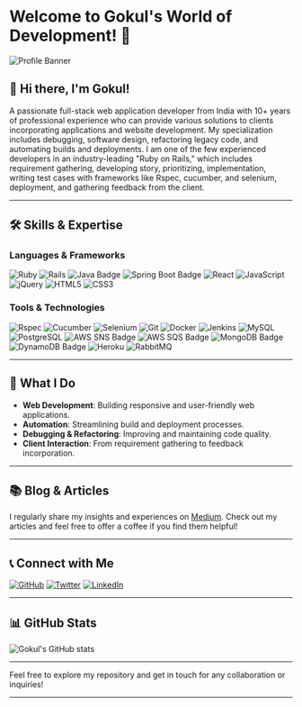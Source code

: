 # Welcome to Gokul's World of Development! 🌟

![Profile Banner](https://via.placeholder.com/1200x300.png?text=Welcome+to+Gklsan)

## 👋 Hi there, I'm Gokul!
A passionate full-stack web application developer from India with 10+ years of professional experience who can provide various solutions to clients incorporating applications and website development. My specialization includes debugging, software design, refactoring legacy code, and automating builds and deployments. I am one of the few experienced developers in an industry-leading "Ruby on Rails," which includes requirement gathering, developing story, prioritizing, implementation, writing test cases with frameworks like Rspec, cucumber, and selenium, deployment, and gathering feedback from the client.

---

## 🛠️ Skills & Expertise

### Languages & Frameworks
![Ruby](https://img.shields.io/badge/Ruby-CC342D?style=for-the-badge&logo=ruby&logoColor=white)  ![Rails](https://img.shields.io/badge/Ruby_on_Rails-CC0000?style=for-the-badge&logo=rubyonrails&logoColor=white)
![Java Badge](https://img.shields.io/badge/Java-007396?style=for-the-badge&logo=java&logoColor=white)
![Spring Boot Badge](https://img.shields.io/badge/Spring_Boot-6DB33F?style=for-the-badge&logo=spring&logoColor=white)
![React](https://img.shields.io/badge/React-61DAFB?style=for-the-badge&logo=react&logoColor=black)
![JavaScript](https://img.shields.io/badge/JavaScript-F7DF1E?style=for-the-badge&logo=javascript&logoColor=black)
![jQuery](https://img.shields.io/badge/jQuery-0769AD?style=for-the-badge&logo=jquery&logoColor=white)
![HTML5](https://img.shields.io/badge/HTML5-E34F26?style=for-the-badge&logo=html5&logoColor=white)
![CSS3](https://img.shields.io/badge/CSS3-1572B6?style=for-the-badge&logo=css3&logoColor=white)

### Tools & Technologies
![Rspec](https://img.shields.io/badge/Rspec-7B5FA2?style=for-the-badge&logo=rspec&logoColor=white)
 ![Cucumber](https://img.shields.io/badge/Cucumber-23D96C?style=for-the-badge&logo=cucumber&logoColor=white)
 ![Selenium](https://img.shields.io/badge/Selenium-43B02A?style=for-the-badge&logo=selenium&logoColor=white)
 ![Git](https://img.shields.io/badge/Git-F05032?style=for-the-badge&logo=git&logoColor=white)
 ![Docker](https://img.shields.io/badge/Docker-2496ED?style=for-the-badge&logo=docker&logoColor=white)
 ![Jenkins](https://img.shields.io/badge/Jenkins-D24939?style=for-the-badge&logo=jenkins&logoColor=white)
 ![MySQL](https://img.shields.io/badge/MySQL-4479A1?style=for-the-badge&logo=mysql&logoColor=white)
 ![PostgreSQL](https://img.shields.io/badge/PostgreSQL-336791?style=for-the-badge&logo=postgresql&logoColor=white)
 ![AWS SNS Badge](https://img.shields.io/badge/AWS_SNS-FF9900?style=for-the-badge&logo=amazonaws&logoColor=white)
 ![AWS SQS Badge](https://img.shields.io/badge/AWS_SQS-FF9900?style=for-the-badge&logo=amazonaws&logoColor=white)
 ![MongoDB Badge](https://img.shields.io/badge/MongoDB-47A248?style=for-the-badge&logo=mongodb&logoColor=white)
 ![DynamoDB Badge](https://img.shields.io/badge/DynamoDB-4053D6?style=for-the-badge&logo=amazonaws&logoColor=white)
 ![Heroku](https://img.shields.io/badge/Heroku-430098?style=for-the-badge&logo=heroku&logoColor=white)
 ![RabbitMQ](https://img.shields.io/badge/RabbitMQ-FF6600?style=for-the-badge&logo=rabbitmq&logoColor=white)

---

## 🚀 What I Do

- **Web Development**: Building responsive and user-friendly web applications.
- **Automation**: Streamlining build and deployment processes.
- **Debugging & Refactoring**: Improving and maintaining code quality.
- **Client Interaction**: From requirement gathering to feedback incorporation.

---

## 📚 Blog & Articles

I regularly share my insights and experiences on [Medium](https://gklsan.medium.com/). Check out my articles and feel free to offer a coffee if you find them helpful!

---

## 📞 Connect with Me

[![GitHub](https://img.shields.io/badge/GitHub-100000?style=for-the-badge&logo=github&logoColor=white)](https://github.com/gklsan)
[![Twitter](https://img.shields.io/badge/Twitter-1DA1F2?style=for-the-badge&logo=twitter&logoColor=white)](https://twitter.com/gklsan)
[![LinkedIn](https://img.shields.io/badge/LinkedIn-0077B5?style=for-the-badge&logo=linkedin&logoColor=white)](https://linkedin.com/in/gklsan)

---

## 📊 GitHub Stats

![Gokul's GitHub stats](https://github-readme-stats.vercel.app/api?username=gklsan&show_icons=true&theme=radical)

---

Feel free to explore my repository and get in touch for any collaboration or inquiries!

---
